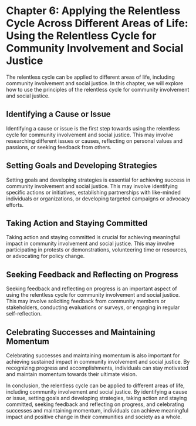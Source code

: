 Chapter 6: Applying the Relentless Cycle Across Different Areas of Life: Using the Relentless Cycle for Community Involvement and Social Justice
================================================================================================================================================

The relentless cycle can be applied to different areas of life, including community involvement and social justice. In this chapter, we will explore how to use the principles of the relentless cycle for community involvement and social justice.

Identifying a Cause or Issue
----------------------------

Identifying a cause or issue is the first step towards using the relentless cycle for community involvement and social justice. This may involve researching different issues or causes, reflecting on personal values and passions, or seeking feedback from others.

Setting Goals and Developing Strategies
---------------------------------------

Setting goals and developing strategies is essential for achieving success in community involvement and social justice. This may involve identifying specific actions or initiatives, establishing partnerships with like-minded individuals or organizations, or developing targeted campaigns or advocacy efforts.

Taking Action and Staying Committed
-----------------------------------

Taking action and staying committed is crucial for achieving meaningful impact in community involvement and social justice. This may involve participating in protests or demonstrations, volunteering time or resources, or advocating for policy change.

Seeking Feedback and Reflecting on Progress
-------------------------------------------

Seeking feedback and reflecting on progress is an important aspect of using the relentless cycle for community involvement and social justice. This may involve soliciting feedback from community members or stakeholders, conducting evaluations or surveys, or engaging in regular self-reflection.

Celebrating Successes and Maintaining Momentum
----------------------------------------------

Celebrating successes and maintaining momentum is also important for achieving sustained impact in community involvement and social justice. By recognizing progress and accomplishments, individuals can stay motivated and maintain momentum towards their ultimate vision.

In conclusion, the relentless cycle can be applied to different areas of life, including community involvement and social justice. By identifying a cause or issue, setting goals and developing strategies, taking action and staying committed, seeking feedback and reflecting on progress, and celebrating successes and maintaining momentum, individuals can achieve meaningful impact and positive change in their communities and society as a whole.
